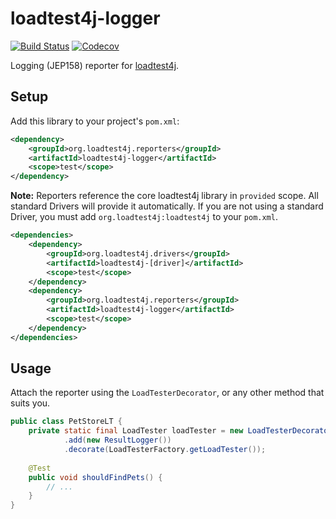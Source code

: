 # loadtest4j-logger

[![Build Status](https://travis-ci.com/loadtest4j/loadtest4j-reporter-logger.svg?branch=master)](https://travis-ci.com/loadtest4j/loadtest4j-reporter-logger)
[![Codecov](https://codecov.io/gh/loadtest4j/loadtest4j-reporter-logger/branch/master/graph/badge.svg)](https://codecov.io/gh/loadtest4j/loadtest4j-reporter-logger)

Logging (JEP158) reporter for [loadtest4j](https://github.com/loadtest4j/loadtest4j).

## Setup

Add this library to your project's `pom.xml`:

```xml
<dependency>
    <groupId>org.loadtest4j.reporters</groupId>
    <artifactId>loadtest4j-logger</artifactId>
    <scope>test</scope>
</dependency>
```

**Note:** Reporters reference the core loadtest4j library in `provided` scope. All standard Drivers will provide it automatically. If you are not using a standard Driver, you must add `org.loadtest4j:loadtest4j` to your `pom.xml`.

```xml
<dependencies>
    <dependency>
        <groupId>org.loadtest4j.drivers</groupId>
        <artifactId>loadtest4j-[driver]</artifactId>
        <scope>test</scope>
    </dependency>
    <dependency>
        <groupId>org.loadtest4j.reporters</groupId>
        <artifactId>loadtest4j-logger</artifactId>
        <scope>test</scope>
    </dependency>
</dependencies>
```

## Usage

Attach the reporter using the `LoadTesterDecorator`, or any other method that suits you.

```java
public class PetStoreLT {
    private static final LoadTester loadTester = new LoadTesterDecorator()
            .add(new ResultLogger())
            .decorate(LoadTesterFactory.getLoadTester());
    
    @Test
    public void shouldFindPets() {
        // ...
    }
}
```